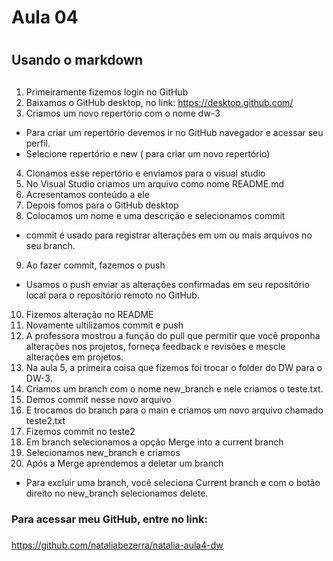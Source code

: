 # Aula 04 <h1>
## Usando o markdown <h2>

1. Primeiramente fizemos login no GitHub
2. Baixamos o GitHub desktop, no link:
<https://desktop.github.com/>
3. Criamos um novo repertório com o nome dw-3
* Para criar um repertório devemos ir no GitHub navegador e acessar seu perfil.
* Selecione repertório e new ( para criar um novo repertório)
4. Clonamos esse repertório e enviamos para o visual studio
5. No Visual Studio criamos um arquivo como nome README.md 
6. Acresentamos conteúdo a ele
7. Depois fomos para o GitHub desktop 
8. Colocamos um nome e uma descrição e selecionamos commit
* commit é usado para registrar alterações em um ou mais arquivos no seu branch.
9. Ao fazer commit, fazemos o push
* Usamos o push enviar as alterações confirmadas em seu repositório local para o repositório remoto no GitHub.
10. Fizemos alteração no README 
11. Novamente ultilizamos commit e push
12. A professora mostrou a função do pull que permitir que você proponha alterações nos projetos, forneça feedback e revisões e mescle alterações em projetos.
13. Na aula 5, a primeira coisa que fizemos foi trocar o folder do DW para o DW-3.
14. Criamos um branch com o nome new_branch e nele criamos o teste.txt.
15. Demos commit nesse novo arquivo
16. E trocamos do branch para o main e criamos um novo arquivo chamado teste2.txt
17. Fizemos commit no teste2 
18. Em branch selecionamos a opção Merge into a current branch
19. Selecionamos new_branch e criamos
20. Após a Merge aprendemos a deletar um branch
* Para excluir uma branch, você seleciona Current branch e com o botão direito no new_branch selecionamos delete.


### Para acessar meu GitHub, entre no link: <h3>
<https://github.com/nataliabezerra/natalia-aula4-dw>